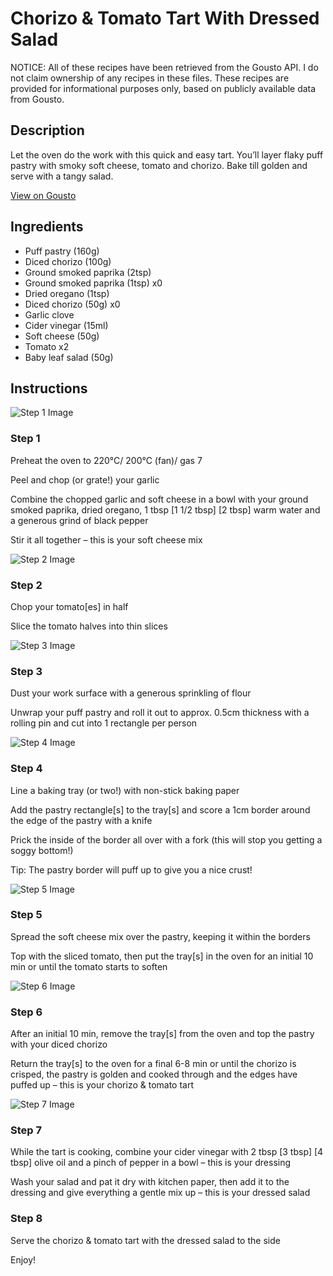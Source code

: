 # Chorizo & Tomato Tart With Dressed Salad

NOTICE: All of these recipes have been retrieved from the Gousto API. I do not claim ownership of any recipes in these files. These recipes are provided for informational purposes only, based on publicly available data from Gousto.

## Description

Let the oven do the work with this quick and easy tart. You’ll layer flaky puff pastry with smoky soft cheese, tomato and chorizo. Bake till golden and serve with a tangy salad.

[View on Gousto](https://www.gousto.co.uk/recipes/cookbook/chorizo-tomato-tart-with-salad)

## Ingredients

- Puff pastry (160g)
- Diced chorizo (100g)
- Ground smoked paprika (2tsp)
- Ground smoked paprika (1tsp) x0
- Dried oregano (1tsp)
- Diced chorizo (50g) x0
- Garlic clove
- Cider vinegar (15ml)
- Soft cheese (50g)
- Tomato x2
- Baby leaf salad (50g)

## Instructions

![Step 1 Image](https://production-media.gousto.co.uk/cms/recipe-step-image/Step-1-1674554595723-x200.jpg)

### Step 1

Preheat the oven to 220°C/ 200°C (fan)/ gas 7

Peel and chop (or grate!) your garlic

Combine the chopped garlic and soft cheese in a bowl with your ground smoked paprika, dried oregano, 1 tbsp <span class="text-purple">[1 1/2 tbsp]</span> <span class="text-danger">[2 tbsp] </span>warm water and a generous grind of black pepper

Stir it all together – this is your soft cheese mix

![Step 2 Image](https://production-media.gousto.co.uk/cms/recipe-step-image/Step-2-1674554604329-x200.jpg)

### Step 2

Chop your tomato[es] in half

Slice the tomato halves into thin slices

![Step 3 Image](https://production-media.gousto.co.uk/cms/recipe-step-image/Step-3-1674554608772-x200.jpg)

### Step 3

Dust your work surface with a generous sprinkling of flour

Unwrap your puff pastry and roll it out to approx. 0.5cm thickness with a rolling pin and cut into 1 rectangle per person

![Step 4 Image](https://production-media.gousto.co.uk/cms/recipe-step-image/Step-4-1674554617349-x200.jpg)

### Step 4

Line a baking tray (or two!) with non-stick baking paper

Add the pastry rectangle[s] to the tray[s] and score a 1cm border around the edge of the pastry with a knife

Prick the inside of the border all over with a fork (this will stop you getting a soggy bottom!)

Tip: The pastry border will puff up to give you a nice crust!

![Step 5 Image](https://production-media.gousto.co.uk/cms/recipe-step-image/Step-5-1674554623723-x200.jpg)

### Step 5

Spread the soft cheese mix over the pastry, keeping it within the borders

Top with the sliced tomato, then put the tray[s] in the oven for an initial 10 min or until the tomato starts to soften

![Step 6 Image](https://production-media.gousto.co.uk/cms/recipe-step-image/Step-6-1674554633182-x200.jpg)

### Step 6

After an initial 10 min, remove the tray[s] from the oven and top the pastry with your diced chorizo

Return the tray[s] to the oven for a final 6-8 min or until the chorizo is crisped, the pastry is golden and cooked through and the edges have puffed up – this is your chorizo & tomato tart

![Step 7 Image](https://production-media.gousto.co.uk/cms/recipe-step-image/Step-7-1674554637290-x200.jpg)

### Step 7

While the tart is cooking, combine your cider vinegar with 2 tbsp <span class="text-purple">[3 tbsp]</span> <span class="text-danger">[4 tbsp]</span> olive oil and a pinch of pepper in a bowl – this is your dressing

Wash your salad and pat it dry with kitchen paper, then add it to the dressing and give everything a gentle mix up – this is your dressed salad

### Step 8

Serve the chorizo & tomato tart with the dressed salad to the side

Enjoy!

